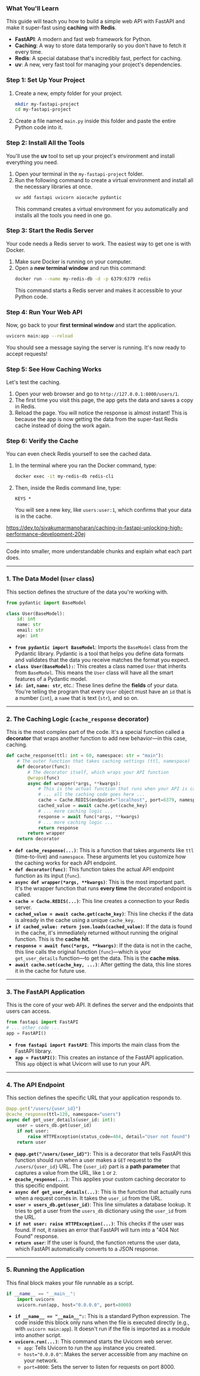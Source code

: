 ### What You'll Learn

This guide will teach you how to build a simple web API with FastAPI and make it super-fast using **caching** with **Redis**.

  * **FastAPI**: A modern and fast web framework for Python.
  * **Caching**: A way to store data temporarily so you don't have to fetch it every time.
  * **Redis**: A special database that's incredibly fast, perfect for caching.
  * **uv**: A new, very fast tool for managing your project's dependencies.

### Step 1: Set Up Your Project

1.  Create a new, empty folder for your project.
    ```bash
    mkdir my-fastapi-project
    cd my-fastapi-project
    ```
2.  Create a file named `main.py` inside this folder and paste the entire Python code into it.

### Step 2: Install All the Tools

You'll use the **uv** tool to set up your project's environment and install everything you need.

1.  Open your terminal in the `my-fastapi-project` folder.
2.  Run the following command to create a virtual environment and install all the necessary libraries at once.
    ```bash
    uv add fastapi uvicorn aiocache pydantic
    ```
    This command creates a virtual environment for you automatically and installs all the tools you need in one go.

### Step 3: Start the Redis Server

Your code needs a Redis server to work. The easiest way to get one is with Docker.

1.  Make sure Docker is running on your computer.
2.  Open a **new terminal window** and run this command:
    ```bash
    docker run --name my-redis-db -d -p 6379:6379 redis
    ```
    This command starts a Redis server and makes it accessible to your Python code.

### Step 4: Run Your Web API

Now, go back to your **first terminal window** and start the application.

```bash
uvicorn main:app --reload
```

You should see a message saying the server is running. It's now ready to accept requests\!

### Step 5: See How Caching Works

Let's test the caching.

1.  Open your web browser and go to `http://127.0.0.1:8000/users/1`.
2.  The first time you visit this page, the app gets the data and saves a copy in Redis.
3.  Reload the page. You will notice the response is almost instant\! This is because the app is now getting the data from the super-fast Redis cache instead of doing the work again.

### Step 6: Verify the Cache

You can even check Redis yourself to see the cached data.

1.  In the terminal where you ran the Docker command, type:
    ```bash
    docker exec -it my-redis-db redis-cli
    ```
2.  Then, inside the Redis command line, type:
    ```
    KEYS *
    ```
    You will see a new key, like `users:user:1`, which confirms that your data is in the cache.

https://dev.to/sivakumarmanoharan/caching-in-fastapi-unlocking-high-performance-development-20ej




------------------
Code into smaller, more understandable chunks and explain what each part does.

-----

### 1\. The Data Model (`User` class)

This section defines the structure of the data you're working with.

```python
from pydantic import BaseModel

class User(BaseModel):
    id: int
    name: str
    email: str
    age: int
```

  * **`from pydantic import BaseModel`**: Imports the `BaseModel` class from the Pydantic library. Pydantic is a tool that helps you define data formats and validates that the data you receive matches the format you expect.
  * **`class User(BaseModel):`**: This creates a class named `User` that inherits from `BaseModel`. This means the `User` class will have all the smart features of a Pydantic model.
  * **`id: int`, `name: str`**, etc.: These lines define the **fields** of your data. You're telling the program that every `User` object must have an `id` that is a number (`int`), a `name` that is text (`str`), and so on.

-----

### 2\. The Caching Logic (`cache_response` decorator)

This is the most complex part of the code. It's a special function called a **decorator** that wraps another function to add new behavior—in this case, caching.

```python
def cache_response(ttl: int = 60, namespace: str = "main"):
    # The outer function that takes caching settings (ttl, namespace)
    def decorator(func):
        # The decorator itself, which wraps your API function
        @wraps(func)
        async def wrapper(*args, **kwargs):
            # This is the actual function that runs when your API is called
            # ... all the caching code goes here ...
            cache = Cache.REDIS(endpoint="localhost", port=6379, namespace=namespace)
            cached_value = await cache.get(cache_key)
            # ... more caching logic ...
            response = await func(*args, **kwargs)
            # ... more caching logic ...
            return response
        return wrapper
    return decorator
```

  * **`def cache_response(...)`**: This is a function that takes arguments like `ttl` (time-to-live) and `namespace`. These arguments let you customize how the caching works for each API endpoint.
  * **`def decorator(func)`**: This function takes the actual API endpoint function as its input (`func`).
  * **`async def wrapper(*args, **kwargs)`**: This is the most important part. It's the wrapper function that runs **every time** the decorated endpoint is called.
  * **`cache = Cache.REDIS(...)`**: This line creates a connection to your Redis server.
  * **`cached_value = await cache.get(cache_key)`**: This line checks if the data is already in the cache using a unique `cache_key`.
  * **`if cached_value: return json.loads(cached_value)`**: If the data is found in the cache, it's immediately returned without running the original function. This is the **cache hit**.
  * **`response = await func(*args, **kwargs)`**: If the data is not in the cache, this line calls the original function (`func`)—which is your `get_user_details` function—to get the data. This is the **cache miss**.
  * **`await cache.set(cache_key, ...)`**: After getting the data, this line stores it in the cache for future use.

-----

### 3\. The FastAPI Application

This is the core of your web API. It defines the server and the endpoints that users can access.

```python
from fastapi import FastAPI
# ... other code ...
app = FastAPI()
```

  * **`from fastapi import FastAPI`**: This imports the main class from the FastAPI library.
  * **`app = FastAPI()`**: This creates an instance of the FastAPI application. This `app` object is what Uvicorn will use to run your API.

-----

### 4\. The API Endpoint

This section defines the specific URL that your application responds to.

```python
@app.get("/users/{user_id}")
@cache_response(ttl=120, namespace="users")
async def get_user_details(user_id: int):
    user = users_db.get(user_id)
    if not user:
        raise HTTPException(status_code=404, detail="User not found")
    return user
```

  * **`@app.get("/users/{user_id}")`**: This is a decorator that tells FastAPI this function should run when a user makes a `GET` request to the `/users/{user_id}` URL. The `{user_id}` part is a **path parameter** that captures a value from the URL, like `1` or `2`.
  * **`@cache_response(...)`**: This applies your custom caching decorator to this specific endpoint.
  * **`async def get_user_details(...)`**: This is the function that actually runs when a request comes in. It takes the `user_id` from the URL.
  * **`user = users_db.get(user_id)`**: This line simulates a database lookup. It tries to get a user from the `users_db` dictionary using the `user_id` from the URL.
  * **`if not user: raise HTTPException(...)`**: This checks if the user was found. If not, it raises an error that FastAPI will turn into a "404 Not Found" response.
  * **`return user`**: If the user is found, the function returns the user data, which FastAPI automatically converts to a JSON response.

-----

### 5\. Running the Application

This final block makes your file runnable as a script.

```python
if __name__ == "__main__":
    import uvicorn
    uvicorn.run(app, host="0.0.0.0", port=8000)
```

  * **`if __name__ == "__main__":`**: This is a standard Python expression. The code inside this block only runs when the file is executed directly (e.g., with `uvicorn main:app`). It doesn't run if the file is imported as a module into another script.
  * **`uvicorn.run(...)`**: This command starts the Uvicorn web server.
      * `app`: Tells Uvicorn to run the `app` instance you created.
      * `host="0.0.0.0"`: Makes the server accessible from any machine on your network.
      * `port=8000`: Sets the server to listen for requests on port 8000.